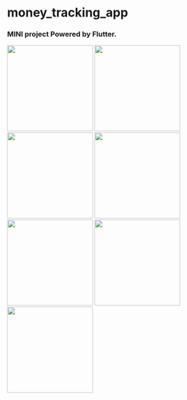 # money_tracking_app

### MINI project Powered by Flutter.

<img src='https://github.com/user-attachments/assets/06f610d9-f943-4fce-8086-320127a02801' width=200px>
<img src='https://github.com/user-attachments/assets/52d2e7d8-2b0b-4eaf-aa82-2c9055fec929' width=200px>
<img src='https://github.com/user-attachments/assets/456de32c-9282-4d42-9f96-38ea5097c9ff' width=200px>
<img src='https://github.com/user-attachments/assets/672fa8b2-8eb7-4a71-a01f-d315d1c0329c' width=200px>
<img src='https://github.com/user-attachments/assets/a126a4f8-934f-49fc-89a6-ca5b57e25ed7' width=200px>
<img src='https://github.com/user-attachments/assets/50fea1a3-c71b-439a-9831-3071f1827ee0' width=200px>
<img src='https://github.com/user-attachments/assets/2220c29e-75cc-428a-8d03-0e95694a01f2' width=200px>

